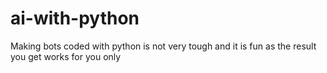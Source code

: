 # ai-with-python
Making bots coded with python is not very tough and it is fun as the result you get works for you only
